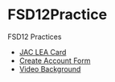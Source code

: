 # FSD12Practice
FSD12 Practices

* [JAC LEA Card](https://hdcola.github.io/FSD12Practice/0223/)
* [Create Account Form](https://hdcola.github.io/FSD12Practice/0224/)
* [Video Background](https://hdcola.github.io/FSD12Practice/0302/)